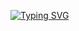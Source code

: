 [![Typing SVG](https://readme-typing-svg.herokuapp.com?size=24&duration=3000&color=36BCF7&center=true&vCenter=true&width=600&lines=Hi+there!+👋;I'm+Shaurya;AI+%2B+Cybersecurity+Enthusiast;Creator+of+Eng+Programming+Language)](https://git.io/typing-svg)

<!--
**UnaverageDeveloper/unaveragedeveloper** is a ✨ _special_ ✨ repository because its `README.md` (this file) appears on your GitHub profile.

Here are some ideas to get you started:

- 🔭 I’m currently working on ...
- 🌱 I’m currently learning ...
- 👯 I’m looking to collaborate on ...
- 🤔 I’m looking for help with ...
- 💬 Ask me about ...
- 📫 How to reach me: ...
- 😄 Pronouns: ...
- ⚡ Fun fact: ...
-->
